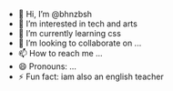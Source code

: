 - 👋 Hi, I’m @bhnzbsh
- 👀 I’m interested in tech and arts
- 🌱 I’m currently learning css
- 💞️ I’m looking to collaborate on ...
- 📫 How to reach me ...
- 😄 Pronouns: ...
- ⚡ Fun fact: iam also an english teacher 

<!---
bhnzbsh/bhnzbsh is a ✨ special ✨ repository because its `README.md` (this file) appears on your GitHub profile.
You can click the Preview link to take a look at your changes.
--->
